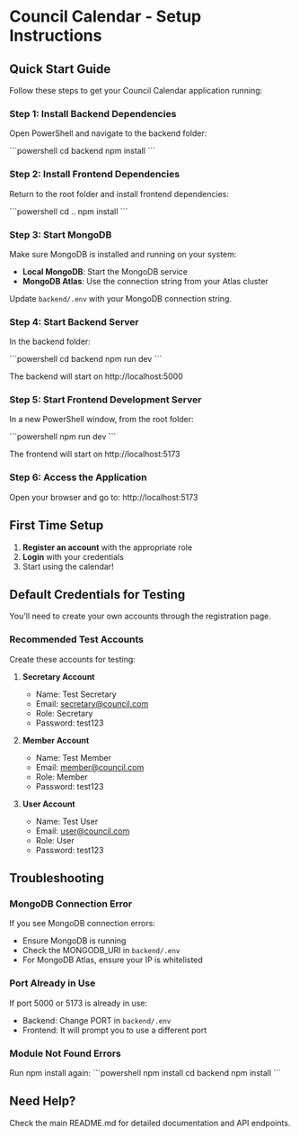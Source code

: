 # Council Calendar - Setup Instructions

## Quick Start Guide

Follow these steps to get your Council Calendar application running:

### Step 1: Install Backend Dependencies

Open PowerShell and navigate to the backend folder:

\`\`\`powershell
cd backend
npm install
\`\`\`

### Step 2: Install Frontend Dependencies

Return to the root folder and install frontend dependencies:

\`\`\`powershell
cd ..
npm install
\`\`\`

### Step 3: Start MongoDB

Make sure MongoDB is installed and running on your system:

- **Local MongoDB**: Start the MongoDB service
- **MongoDB Atlas**: Use the connection string from your Atlas cluster

Update `backend/.env` with your MongoDB connection string.

### Step 4: Start Backend Server

In the backend folder:

\`\`\`powershell
cd backend
npm run dev
\`\`\`

The backend will start on http://localhost:5000

### Step 5: Start Frontend Development Server

In a new PowerShell window, from the root folder:

\`\`\`powershell
npm run dev
\`\`\`

The frontend will start on http://localhost:5173

### Step 6: Access the Application

Open your browser and go to: http://localhost:5173

## First Time Setup

1. **Register an account** with the appropriate role
2. **Login** with your credentials
3. Start using the calendar!

## Default Credentials for Testing

You'll need to create your own accounts through the registration page.

### Recommended Test Accounts

Create these accounts for testing:

1. **Secretary Account**
   - Name: Test Secretary
   - Email: secretary@council.com
   - Role: Secretary
   - Password: test123

2. **Member Account**
   - Name: Test Member
   - Email: member@council.com
   - Role: Member
   - Password: test123

3. **User Account**
   - Name: Test User
   - Email: user@council.com
   - Role: User
   - Password: test123

## Troubleshooting

### MongoDB Connection Error

If you see MongoDB connection errors:
- Ensure MongoDB is running
- Check the MONGODB_URI in `backend/.env`
- For MongoDB Atlas, ensure your IP is whitelisted

### Port Already in Use

If port 5000 or 5173 is already in use:
- Backend: Change PORT in `backend/.env`
- Frontend: It will prompt you to use a different port

### Module Not Found Errors

Run npm install again:
\`\`\`powershell
npm install
cd backend
npm install
\`\`\`

## Need Help?

Check the main README.md for detailed documentation and API endpoints.

